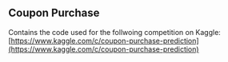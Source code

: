 ## Coupon Purchase

Contains the code used for the follwoing competition on Kaggle:
[https://www.kaggle.com/c/coupon-purchase-prediction](https://www.kaggle.com/c/coupon-purchase-prediction)